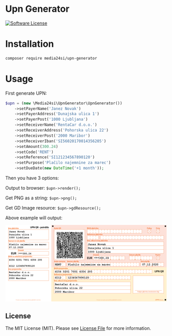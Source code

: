 # Upn Generator

[![Software License](https://img.shields.io/badge/license-MIT-brightgreen.svg?style=flat-square)](LICENSE.md)

# Installation

```bash
composer require media24si/upn-generator
```

# Usage

First generate UPN:
```php
$upn = (new \Media24si\UpnGenerator\UpnGenerator())
    ->setPayerName('Janez Novak')
    ->setPayerAddress('Dunajska ulica 1')
    ->setPayerPost('1000 Ljubljana')
    ->setReceiverName('RentaCar d.o.o.')
    ->setReceiverAddress('Pohorska ulica 22')
    ->setReceiverPost('2000 Maribor')
    ->setReceiverIban('SI56020170014356205')
    ->setAmount(300.24)
    ->setCode('RENT')
    ->setReference('SI121234567890120')
    ->setPurpose('Plačilo najemnine za marec')
    ->setDueDate(new DateTime('+1 month'));
```

Then you have 3 options:

Output to browser: `$upn->render();`

Get PNG as a string: `$upn->png();`

Get GD Image resource: `$upn->gdResource();`

Above example will output:

![Upn Example](https://raw.githubusercontent.com/Media24si/UpnGenerator/master/example.png)


## License

The MIT License (MIT). Please see [License File](LICENSE.md) for more information.
